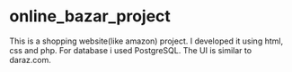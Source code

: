 # online_bazar_project
This is a shopping website(like amazon) project. I developed it using html, css and php. For database i used PostgreSQL. 
The UI is similar to daraz.com.
